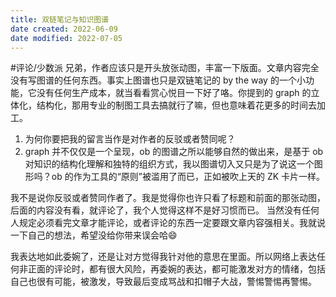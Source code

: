 ```yaml
---
title: 双链笔记与知识图谱
date created: 2022-06-09
date modified: 2022-07-05
---
```

#评论/少数派
兄弟，作者应该只是开头放张动图，丰富一下版面。文章内容完全没有写图谱的任何东西。事实上图谱也只是双链笔记的 by the way 的一个小功能，它没有任何生产成本，就当看看赏心悦目一下好了咯。你提到的 graph 的立体化，结构化，那用专业的制图工具去搞就行了嘛，但也意味着花更多的时间去加工。

1. 为何你要把我的留言当作是对作者的反驳或者赞同呢？
2. graph 并不仅仅是一个呈现，ob 的图谱之所以能够自然的做出来，是基于 ob 对知识的结构化理解和独特的组织方式，我以图谱切入又只是为了说这一个图形吗？ob 的作为工具的“原则”被滥用了而已，正如被吹上天的 ZK 卡片一样。

我不是说你反驳或者赞同作者了。我是觉得你也许只看了标题和前面的那张动图，后面的内容没有看，就评论了，我个人觉得这样不是好习惯而已。
当然没有任何人规定必须看完文章才能评论，或者评论的东西一定要跟文章内容强相关。我就说一下自己的想法，希望没给你带来误会哈😄

我表达地如此委婉了，还是让对方觉得我针对他的意思在里面。所以网络上表达任何非正面的评论时，都有很大风险，再委婉的表达，都可能激发对方的情绪，包括自己也很有可能，被激发，导致最后变成骂战和扣帽子大战，警惕警惕再警惕。
